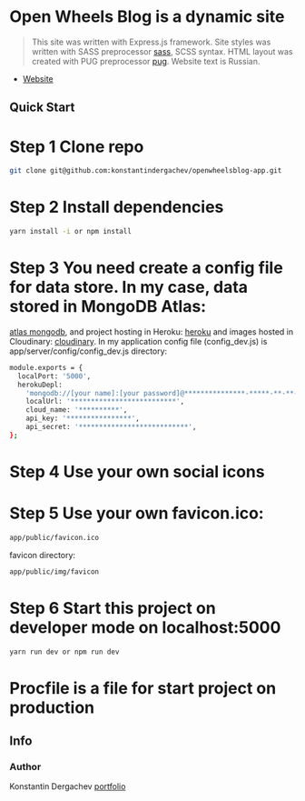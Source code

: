 # Open Wheels Blog is a dynamic site
> This site was written with Express.js framework.
> Site styles was written with SASS preprocessor [sass](https://sass-lang.com/), SCSS syntax.
> HTML layout was created with PUG preprocessor [pug](https://pugjs.org/api/getting-started.html).
> Website text is Russian.

- [Website](https://openwheelsblog.herokuapp.com/)

## Quick Start

# Step 1 Clone repo
```bash
git clone git@github.com:konstantindergachev/openwheelsblog-app.git
```
# Step 2 Install dependencies
```bash
yarn install -i or npm install
```
# Step 3 You need create a config file for data store. In my case, data stored in MongoDB Atlas:
[atlas mongodb](https://www.mongodb.com/cloud/atlas/lp/try2?utm_source=google&utm_campaign=gs_emea_ukraine_search_brand_atlas_desktop&utm_term=atlas%20mongodb&utm_medium=cpc_paid_search&utm_ad=e&gclid=Cj0KCQjwzN71BRCOARIsAF8pjfjuKCd-lSDTTPHPaPCoosVA4owrFc-oxGKu21pZIAlVHHwedQCZM34aAl-DEALw_wcB),
and project hosting in Heroku:
[heroku](https://www.heroku.com/)
and images hosted in Cloudinary:
[cloudinary](https://cloudinary.com/).
In my application config file (config_dev.js) is app/server/config/config_dev.js directory:
```bash
module.exports = {
  localPort: '5000',
  herokuDepl:
    'mongodb://[your name]:[your password]@***************-*****-**-**-*****.mongodb.net:27017,***************-*****-**-**-*****.mongodb.net:27017,***************-*****-**-**-*****.mongodb.net:27017/*****?ssl=true&replicaSet=[name of cluster]-*****-*&**********=*****&***********=true',
    localUrl: '**************************',
    cloud_name: '**********',
    api_key: '****************',
    api_secret: '***************************',
};
```
# Step 4 Use your own social icons
# Step 5 Use your own favicon.ico:
```bash
app/public/favicon.ico
```
favicon directory:
```bash
app/public/img/favicon
```
# Step 6 Start this project on developer mode on localhost:5000
```bash
yarn run dev or npm run dev
```

# Procfile is a file for start project on production

## Info
### Author
Konstantin Dergachev [portfolio](http://dergachevkonstantin.surge.sh/)
